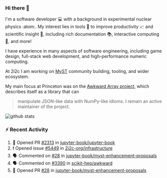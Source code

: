### Hi there 👋 

I'm a software developer 💻 with a background in experimental nuclear physics :atom:. My interest lies in tools :wrench: to improve productivity :chart_with_upwards_trend: and scientific insight :telescope:, including rich documentation 📚, interactive computing 🧮, and more! 

I have experience in many aspects of software engineering, including game design, full-stack web development, and high-performance numeric computing. 

At 2i2c I am working on [MyST](https://github.com/jupyter-book/mystmd) community building, tooling, and wider ecosystem. 

My main focus at Princeton was on the [Awkward Array project](awkward-array.org/), which describes itself as a library that can 
> manipulate JSON-like data with NumPy-like idioms. I remain an active maintainer of the project. 

![github stats](https://github-readme-stats.vercel.app/api?username=agoose77&show_icons=true&hide_rank=true&hide_title=true&bg_color=30,e76445,904e95&text_color=efe3ec&icon_color=efe3ec)
<!--
**agoose77/agoose77** is a ✨ _special_ ✨ repository because its `README.md` (this file) appears on your GitHub profile.

Here are some ideas to get you started:

- 🔭 I’m currently working on ...
- 🌱 I’m currently learning ...
- 👯 I’m looking to collaborate on ...
- 🤔 I’m looking for help with ...
- 💬 Ask me about ...
- 📫 How to reach me: ...
- 😄 Pronouns: ...
- ⚡ Fun fact: ...
-->

### :zap: Recent Activity

<!--START_SECTION:activity-->
1. 💪 Opened PR [#2313](https://github.com/jupyter-book/jupyter-book/pull/2313) in [jupyter-book/jupyter-book](https://github.com/jupyter-book/jupyter-book)
2. ❗ Opened issue [#5449](https://github.com/2i2c-org/infrastructure/issues/5449) in [2i2c-org/infrastructure](https://github.com/2i2c-org/infrastructure)
3. 🗣 Commented on [#28](https://github.com/jupyter-book/myst-enhancement-proposals/pull/28#issuecomment-2622276007) in [jupyter-book/myst-enhancement-proposals](https://github.com/jupyter-book/myst-enhancement-proposals)
4. 🗣 Commented on [#3390](https://github.com/scikit-hep/awkward/pull/3390#issuecomment-2622216542) in [scikit-hep/awkward](https://github.com/scikit-hep/awkward)
5. 💪 Opened PR [#28](https://github.com/jupyter-book/myst-enhancement-proposals/pull/28) in [jupyter-book/myst-enhancement-proposals](https://github.com/jupyter-book/myst-enhancement-proposals)
<!--END_SECTION:activity-->
